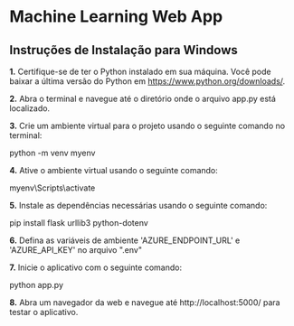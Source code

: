 # Machine Learning Web App

## Instruções de Instalação para Windows

<b>1.</b> Certifique-se de ter o Python instalado em sua máquina. Você pode baixar a última versão do Python em https://www.python.org/downloads/.

<b>2.</b> Abra o terminal e navegue até o diretório onde o arquivo app.py está localizado.

<b>3.</b> Crie um ambiente virtual para o projeto usando o seguinte comando no terminal:

  python -m venv myenv

<b>4.</b> Ative o ambiente virtual usando o seguinte comando:

  myenv\Scripts\activate

<b>5.</b> Instale as dependências necessárias usando o seguinte comando:

  pip install flask urllib3 python-dotenv

<b>6.</b> Defina as variáveis de ambiente 'AZURE_ENDPOINT_URL' e 'AZURE_API_KEY' no arquivo ".env"

<b>7.</b> Inicie o aplicativo com o seguinte comando:

  python app.py

<b>8.</b> Abra um navegador da web e navegue até http://localhost:5000/ para testar o aplicativo.
